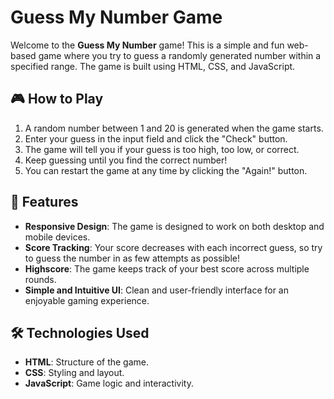 # Guess My Number Game

Welcome to the **Guess My Number** game! This is a simple and fun web-based game where you try to guess a randomly generated number within a specified range. The game is built using HTML, CSS, and JavaScript.

## 🎮 How to Play

1. A random number between 1 and 20 is generated when the game starts.
2. Enter your guess in the input field and click the "Check" button.
3. The game will tell you if your guess is too high, too low, or correct.
4. Keep guessing until you find the correct number!
5. You can restart the game at any time by clicking the "Again!" button.

## 🚀 Features

- **Responsive Design**: The game is designed to work on both desktop and mobile devices.
- **Score Tracking**: Your score decreases with each incorrect guess, so try to guess the number in as few attempts as possible!
- **Highscore**: The game keeps track of your best score across multiple rounds.
- **Simple and Intuitive UI**: Clean and user-friendly interface for an enjoyable gaming experience.

## 🛠️ Technologies Used

- **HTML**: Structure of the game.
- **CSS**: Styling and layout.
- **JavaScript**: Game logic and interactivity.
